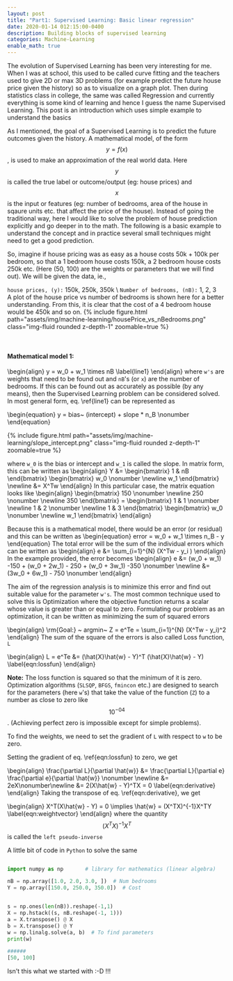 ```yaml
---
layout: post
title: "Part1: Supervised Learning: Basic linear regression"
date: 2020-01-14 012:15:00-0400
description: Building blocks of supervised learning
categories: Machine-Learning
enable_math: true
---
```


<!-- <div style="text-align: justify"> <a href="https://www.ros.org/"> ROS </a> --> <!-- </div> -->
The evolution of Supervised Learning has been very interesting for me. When I was at school, this used to be called curve fitting and the teachers used to give 2D or max 3D problems (for example predict the future house price given the history) so as to visualize on a graph plot. Then during statistics class in college, the same was called Regression and currently everything is some kind of learning and hence I guess the name Supervised Learning. This post is an introduction which uses simple example to understand the basics

As I mentioned, the goal of a Supervised Learning is to predict the future outcomes given the history. A mathematical model, of the form $$y = f(x)$$, is used to make an approximation of the real world data. Here $$y$$ is called the true label or outcome/output (eg: house prices) and $$x$$ is the input or features (eg: number of bedrooms, area of the house in sqaure units etc. that affect the price of the house). Instead of going the traditional way, here I would like to solve the problem of house prediction explicitly and go deeper in to the math. The following is a basic example to understand the concept and in practice several small techniques might need to get a good prediction.

So, imagine if house pricing was as easy as a house costs 50k + 100k per bedroom, so that a 1 bedroom house costs 150k, a 2 bedroom house costs 250k etc. (Here (50, 100) are the weights or parameters that we will find out). We will be given the data, ie.,

`house prices, (y):` 150k, 250k, 350k \\
`Number of bedrooms, (nB):` 1, 2, 3  
A plot of the house price vs number of bedrooms is shown here for a better understanding. From this, it is clear that the cost of a 4 bedroom house would be 450k and so on.
{% include figure.html path="assets/img/machine-learning/housePrice_vs_nBedrooms.png" class="img-fluid rounded z-depth-1" zoomable=true %}

<br>

#### Mathematical model 1:
\begin{align}
	y = w_0 + w_1 \times nB 
	\label{line1}
\end{align}
where `w's` are weights that need to be found out and `nB`'s (or `x`) are the number of bedrooms. If this can be found out as accurately as possible (by any means), then the Supervised Learning problem can be considered solved. In most general form, eq. \ref{line1} can be represented as 

\begin{equation}
	y = bias~ (intercept) + slope * n_B \nonumber
\end{equation}

{% include figure.html path="assets/img/machine-learning/slope_intercept.png" class="img-fluid rounded z-depth-1" zoomable=true %}


where `w_0` is the bias or intercept and `w_1` is called the slope. In matrix form, this can be written as
\begin{align}
	Y &= \begin{bmatrix}
           1 & nB
        \end{bmatrix} \begin{bmatrix}
                              w_0 \nonumber \newline
                              w_1
                        \end{bmatrix} \newline
      &= X^Tw
\end{align}
In this particular case, the matrix equation looks like
\begin{align}
	\begin{bmatrix}
		150 \nonumber \newline
		250 \nonumber \newline
		350
    \end{bmatrix}  = \begin{bmatrix}
       					1 & 1  \nonumber \newline
       					1 & 2  \nonumber \newline
       					1 & 3
    				 \end{bmatrix}
        			 \begin{bmatrix}
                      	w_0 \nonumber \newline
                      	w_1
                     \end{bmatrix} 
\end{align}

Because this is a mathematical model, there would be an error (or residual) and this can be written as
\begin{equation}
	error = w_0 + w_1 \times n_B  - y
\end{equation}
The total error will be the sum of the individual errors which can be written as 
\begin{align}
	e &= \sum_{i=1}^{N} (X^Tw - y_i  )
\end{align}
In the example provided, the error becomes 
\begin{align}
	e &= (w_0 + w_1) -150 + (w_0 + 2w_1) - 250 + (w_0 + 3w_1) -350 \nonumber \newline
	&= (3w_0 + 6w_1) - 750 \nonumber
\end{align}

The aim of the regression analysis is to minimize this error and find out suitable value for the parameter `w's`. The most common technique used to solve this is Optimization where the objective function returns a scalar whose value is greater than or equal to zero. Formulating our problem as an optimization, it can be written as minimizing the sum of squared errors 

\begin{align}
	\rm{Goal:} ~ argmin~ Z = e^Te = \sum_{i=1}^{N} (X^Tw - y_i)^2
\end{align}
The sum of the square of the errors is also called Loss function, `L`

\begin{align}
	L = e^Te &= (\hat{X}\hat{w} - Y)^T (\hat{X}\hat{w} - Y) 
	\label{eqn:lossfun}
\end{align}


**Note:** The loss function is squared so that the minimum of it is zero. Optimization algorithms (`SLSQP`, `BFGS`, `fmincon` etc.) are designed to search for the parameters (here `w`'s) that take the value of the function (`Z`) to a number as close to zero like $$10^{-04}$$. (Achieving perfect zero is impossible except for simple problems). 


To find the weights, we need to set the gradient of `L` with respect to `w` to be zero.


Setting the gradient of eq. \ref{eqn:lossfun} to zero, we get

\begin{align}
	\frac{\partial L}{\partial \hat{w}} &= \frac{\partial L}{\partial e}  \frac{\partial e}{\partial \hat{w}} \nonumber \newline
	&= 2eX\nonumber\newline
	&= 2(X\hat{w} - Y)^TX = 0 \label{eqn:derivative}	
\end{align}
Taking the transpose of eq. \ref{eqn:derivative}, we get

\begin{align}
	X^T(X\hat{w} - Y) = 0 \implies \hat{w} = (X^TX)^{-1}X^TY
	\label{eqn:weightvector}
\end{align}
where the quantity $$(X^TX)^{-1}X^T$$ is called the `left pseudo-inverse`

A little bit of code in `Python` to solve the same

```python

import numpy as np       # library for mathematics (linear algebra)

nB = np.array([1.0, 2.0, 3.0, ])  # Num bedrooms
Y = np.array([150.0, 250.0, 350.0])  # Cost


s = np.ones(len(nB)).reshape(-1,1)
X = np.hstack((s, nB.reshape(-1, 1)))
a = X.transpose() @ X
b = X.transpose() @ Y
w = np.linalg.solve(a, b)  # To find parameters
print(w)

######
[50, 100]
```
Isn't this what we started with :-D !!!